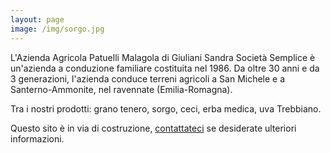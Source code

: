 ```yaml
---
layout: page
image: /img/sorgo.jpg
---
```



L'Azienda Agricola Patuelli Malagola di Giuliani Sandra Società Semplice è un'azienda a conduzione familiare costituita nel 1986. Da oltre 30 anni e da 3 generazioni, l'azienda conduce terreni agricoli a San Michele e a Santerno-Ammonite, nel ravennate (Emilia-Romagna).

Tra i nostri prodotti: grano tenero, sorgo, ceci, erba medica, uva Trebbiano.   


Questo sito è in via di costruzione, [contattateci](/contatti) se desiderate ulteriori informazioni.

